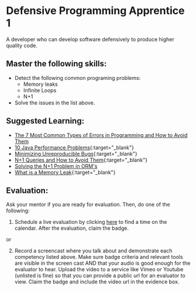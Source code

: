 # Defensive Programming Apprentice 1

A developer who can develop software defensively to produce higher quality code.

## Master the following skills:

* Detect the following common programing problems:
  * Memory leaks
  * Infinite Loops
  * N+1
* Solve the issues in the list above.

## Suggested Learning:

* [The 7 Most Common Types of Errors in Programming and How to Avoid Them](https://textexpander.com/blog/the-7-most-common-types-of-errors-in-programming-and-how-to-avoid-them/)
* [10 Java Performance Problems](https://www.rockvalleycollege.edu/webadmin/upload/Top-10-Java-Performance-Problems.pdf){:target="_blank"}
* [Minimizing Unreproducible Bugs](https://testing.googleblog.com/2014/02/minimizing-unreproducible-bugs.html){:target="_blank"}
* [N+1 Queries and How to Avoid Them](https://medium.com/@bretdoucette/n-1-queries-and-how-to-avoid-them-a12f02345be5){:target="_blank"}
* [Solving the N+1 Problem in ORM's](https://thecodingmachine.io/solving-n-plus-1-problem-in-orms)
* [What is a Memory Leak](https://www.linkedin.com/learning/linux-performance-tuning/what-is-a-memory-leak){:target="_blank"}

## Evaluation:

Ask your mentor if you are ready for evaluation. Then, do one of the following:

1. Schedule a live evaluation by clicking [here](http://evals.codex.academy) to find a time on the calendar. After the evaluation, claim the badge.

or

2. Record a screencast where you talk about and demonstrate each competency listed above. Make sure badge criteria and relevant tools are visible in the screen cast AND that your audio is good enough for the evaluator to hear. Upload the video to a service like Vimeo or Youtube (unlisted is fine) so that you can provide a public url for an evaluator to view. Claim the badge and include the video url in the evidence box.